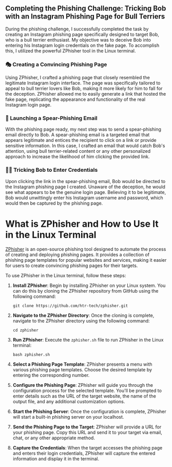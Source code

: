 
## Completing the Phishing Challenge: Tricking Bob with an Instagram Phishing Page for Bull Terriers

During the phishing challenge, I successfully completed the task by creating an Instagram phishing page specifically designed to target Bob, who is a bull terrier enthusiast. My objective was to deceive Bob into entering his Instagram login credentials on the fake page. To accomplish this, I utilized the powerful ZPhisher tool in the Linux terminal.

### 🎭 Creating a Convincing Phishing Page

Using ZPhisher, I crafted a phishing page that closely resembled the legitimate Instagram login interface. The page was specifically tailored to appeal to bull terrier lovers like Bob, making it more likely for him to fall for the deception. ZPhisher allowed me to easily generate a link that hosted the fake page, replicating the appearance and functionality of the real Instagram login page.

### 📧 Launching a Spear-Phishing Email

With the phishing page ready, my next step was to send a spear-phishing email directly to Bob. A spear-phishing email is a targeted email that appears legitimate and entices the recipient to click on a link or provide sensitive information. In this case, I crafted an email that would catch Bob's attention, using bull terrier-related content or any other personalized approach to increase the likelihood of him clicking the provided link.

### 🕵️‍♂️ Tricking Bob to Enter Credentials

Upon clicking the link in the spear-phishing email, Bob would be directed to the Instagram phishing page I created. Unaware of the deception, he would see what appears to be the genuine login page. Believing it to be legitimate, Bob would unwittingly enter his Instagram username and password, which would then be captured by the phishing page.


# What is ZPhisher and How to Use It in the Linux Terminal

[ZPhisher](https://github.com/htr-tech/zphisher) is an open-source phishing tool designed to automate the process of creating and deploying phishing pages. It provides a collection of phishing page templates for popular websites and services, making it easier for users to create convincing phishing pages for their targets.

To use ZPhisher in the Linux terminal, follow these steps:

1. **Install ZPhisher**: Begin by installing ZPhisher on your Linux system. You can do this by cloning the ZPhisher repository from GitHub using the following command:
   ```
   git clone https://github.com/htr-tech/zphisher.git
   ```

2. **Navigate to the ZPhisher Directory**: Once the cloning is complete, navigate to the ZPhisher directory using the following command:
   ```
   cd zphisher
   ```

3. **Run ZPhisher**: Execute the `zphisher.sh` file to run ZPhisher in the Linux terminal:
   ```
   bash zphisher.sh
   ```

4. **Select a Phishing Page Template**: ZPhisher presents a menu with various phishing page templates. Choose the desired template by entering the corresponding number.

5. **Configure the Phishing Page**: ZPhisher will guide you through the configuration process for the selected template. You'll be prompted to enter details such as the URL of the target website, the name of the output file, and any additional customization options.

6. **Start the Phishing Server**: Once the configuration is complete, ZPhisher will start a built-in phishing server on your localhost.

7. **Send the Phishing Page to the Target**: ZPhisher will provide a URL for your phishing page. Copy this URL and send it to your target via email, chat, or any other appropriate method.

8. **Capture the Credentials**: When the target accesses the phishing page and enters their login credentials, ZPhisher will capture the entered information and display it in the terminal.

```Disclaimer: This  is a fictional example and does not promote or encourage any illegal or unethical activities, including phishing. It is intended for educational purposes only to raise awareness about the risks associated with phishing and the importance of ethical conduct in cybersecurity.
```
